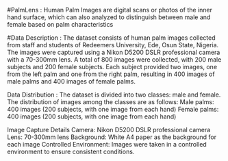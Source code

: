 #PalmLens :
     Human Palm Images are digital scans or photos of the inner hand surface, which can also analyzed to distinguish between
     male and female based on palm characteristics

     
#Data Description :
     The dataset consists of human palm images collected from staff and students of Redeemers University, Ede, Osun State, Nigeria. The images were captured using a Nikon D5200 DSLR professional camera with a 70-300mm lens. A total of 800 images were collected, with 200 male subjects and 200 female subjects. Each subject provided two images, one from the left palm and one from the right palm, resulting in 400 images of male palms and 400 images of female palms.

     
Data Distribution :
     The dataset is divided into two classes: male and female. The distribution of images among the classes are as follows:
     Male palms: 400 images (200 subjects, with one image from each hand)
     Female palms: 400 images (200 subjects, with one image from each hand)
     
Image Capture Details
     Camera:
         Nikon D5200 DSLR professional camera
     Lens: 
         70-300mm lens
     Background: 
         White A4 paper as the background for each image
     Controlled Environment:
         Images were taken in a controlled environment to ensure consistent conditions.     
